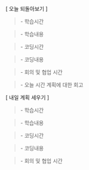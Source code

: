 [ 오늘 되돌아보기 ]

> \- 학습시간

> \- 학습내용

> \- 코딩시간

> \- 코딩내용

> \- 회의 및 협업 시간

> \- 오늘 시간 계획에 대한 회고

[ 내일 계획 세우기 ]

> \- 학습시간

> \- 학습내용

> \- 코딩시간

> \- 코딩내용

> \- 회의 및 협업 시간
